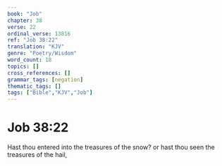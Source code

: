 ```yaml
---
book: "Job"
chapter: 38
verse: 22
ordinal_verse: 13816
ref: "Job 38:22"
translation: "KJV"
genre: "Poetry/Wisdom"
word_count: 18
topics: []
cross_references: []
grammar_tags: [negation]
thematic_tags: []
tags: ["Bible","KJV","Job"]
---
```


# Job 38:22

Hast thou entered into the treasures of the snow? or hast thou seen the treasures of the hail,
